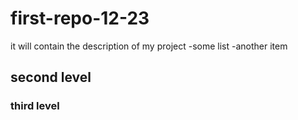 # first-repo-12-23
it will contain the description of my project
-some list
-another item

## second level  

### third level
